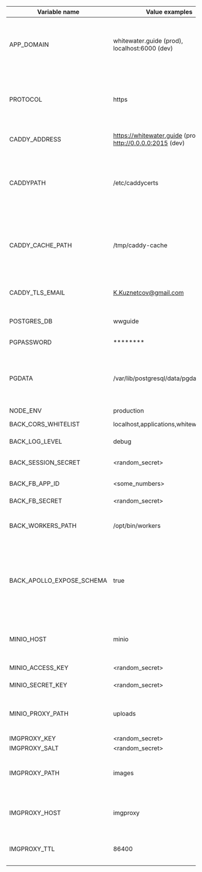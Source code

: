 | Variable name             | Value examples      | Description                        |
|---------------------------|---------------------|------------------------------------|
| APP_DOMAIN                | whitewater.guide (prod), localhost:6000 (dev) | Application domain. Used in backend to substitute minio internal urls with external urls    |
| PROTOCOL                  | https | Used in backend together with APP_DOMAIN to generate external image urls |
| CADDY_ADDRESS             | https://whitewater.guide (prod), http://0.0.0.0:2015 (dev)  | Server address to use Caddyfile  |
| CADDYPATH                 | /etc/caddycerts  | Directory where to store ssl certificates obtained by caddy. Should me bind-mounted |
| CADDY_CACHE_PATH          | /tmp/caddy-cache | Directory (inside container) where caddy will store its cache. Should be tmpfs or volume |
| CADDY_TLS_EMAIL           | K.Kuznetcov@gmail.com | Email to be sent to letsencrypt for certificate |
| POSTGRES_DB               | wwguide | Postgres database name |
| PGPASSWORD                | ******** | Postgres password |
| PGDATA                    | /var/lib/postgresql/data/pgdata | Path (inside container) where postgres will store all the data. Must be on volume |
| NODE_ENV                  | production | node env lol |
| BACK_CORS_WHITELIST       | localhost,applications,whitewater.guide | Cors whitelist for express |
| BACK_LOG_LEVEL        | debug | log level for pino logger |
| BACK_SESSION_SECRET       | <random_secret> | Secret for passport.js sessions |
| BACK_FB_APP_ID            | <some_numbers> | Facebook app id |
| BACK_FB_SECRET            | <random_secret> | Secret for facebook auth |
| BACK_WORKERS_PATH         | /opt/bin/workers | Path (inside container) where binary workers sit |
| BACK_APOLLO_EXPOSE_SCHEMA | true | Should Apollo router expose 'schema.json' and 'typedefs.txt'? Mostly used by devtools and tests (mock data generator) |
| MINIO_HOST                | minio | Minio host name in docker internal network |
| MINIO_ACCESS_KEY          | <random_secret> | Minio access key |
| MINIO_SECRET_KEY          | <random_secret> | Minio secret key |
| MINIO_PROXY_PATH          | uploads | APP_DOMAIN path that will be proxied to minio by caddy |
| IMGPROXY_KEY              | <random_secret> | Imgproxy key | 
| IMGPROXY_SALT             | <random_secret> | Imgproxy salt |
| IMGPROXY_PATH             | images          | APP_DOMAIN that will be proxied to imgproxy by caddy |
| IMGPROXY_HOST             | imgproxy        | imgproxy host name inside docker internal network |
| IMGPROXY_TTL              | 86400           | Time to live for images resized by imgproxy |